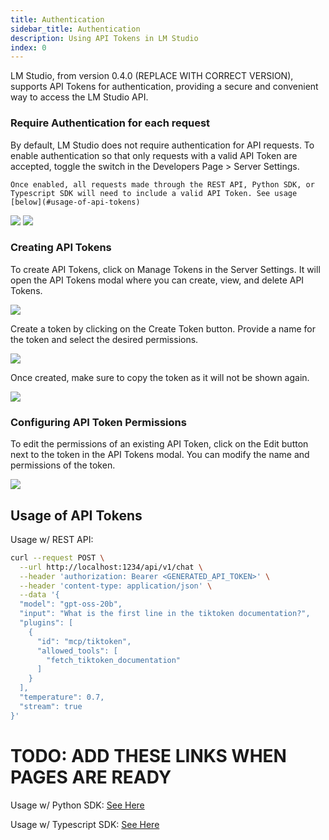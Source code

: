 ```yaml
---
title: Authentication
sidebar_title: Authentication
description: Using API Tokens in LM Studio
index: 0
---
```


LM Studio, from version 0.4.0 (REPLACE WITH CORRECT VERSION), supports API Tokens for authentication, providing a secure and convenient way to access the LM Studio API.


### Require Authentication for each request

By default, LM Studio does not require authentication for API requests. To enable authentication so that only requests with a valid API Token are accepted, toggle the switch in the Developers Page > Server Settings.



```lms_info
Once enabled, all requests made through the REST API, Python SDK, or Typescript SDK will need to include a valid API Token. See usage [below](#usage-of-api-tokens)
```

<img src="/assets/docs/require-auth.png" style="" data-caption="Enable authentication to require valid API tokens for all requests" />

<img src="/assets/docs/multiple-tokens.png" style="" data-caption="Managing tokens in the server settings" />



### Creating API Tokens

To create API Tokens, click on Manage Tokens in the Server Settings. It will open the API Tokens modal where you can create, view, and delete API Tokens.

<img src="/assets/docs/tokens-empty-modal.png" style="" data-caption="API Tokens Modal" />

Create a token by clicking on the Create Token button. Provide a name for the token and select the desired permissions.

<img src="/assets/docs/create-john-token.png" style="" data-caption="Creating an API Token" />

Once created, make sure to copy the token as it will not be shown again.

<img src="/assets/docs/created-john-token.png" style="" data-caption="API token created" />


### Configuring API Token Permissions

To edit the permissions of an existing API Token, click on the Edit button next to the token in the API Tokens modal. You can modify the name and permissions of the token.

<img src="/assets/docs/edit-token.png" style="" data-caption="Editing an API Token" />


## Usage of API Tokens

Usage w/ REST API:

```bash
curl --request POST \
  --url http://localhost:1234/api/v1/chat \
  --header 'authorization: Bearer <GENERATED_API_TOKEN>' \
  --header 'content-type: application/json' \
  --data '{
  "model": "gpt-oss-20b",
  "input": "What is the first line in the tiktoken documentation?",
  "plugins": [
    {
      "id": "mcp/tiktoken",
      "allowed_tools": [
        "fetch_tiktoken_documentation"
      ]
    }
  ],
  "temperature": 0.7,
  "stream": true
}'
```


# TODO: ADD THESE LINKS WHEN PAGES ARE READY

Usage w/ Python SDK: [See Here](/docs/python/authentication)

Usage w/ Typescript SDK: [See Here](/docs/typescript/authentication)
